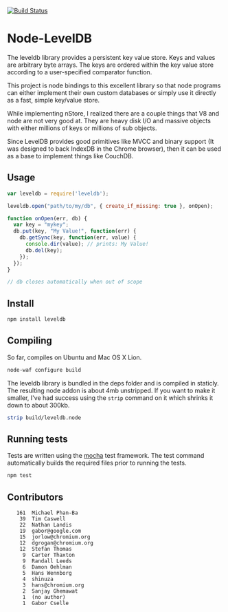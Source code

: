 [![Build Status](https://secure.travis-ci.org/mikepb/node-leveldb.png)](http://travis-ci.org/mikepb/node-leveldb)

# Node-LevelDB

The leveldb library provides a persistent key value store. Keys and values
are arbitrary byte arrays. The keys are ordered within the key value store
according to a user-specified comparator function.

This project is node bindings to this excellent library so that node
programs can either implement their own custom databases or simply use it
directly as a fast, simple key/value store.

While implementing nStore, I realized there are a couple things that V8 and
node are not very good at.  They are heavy disk I/O and massive objects with
either millions of keys or millions of sub objects.

Since LevelDB provides good primitives like MVCC and binary support (It was
designed to back IndexDB in the Chrome browser), then it can be used as a
base to implement things like CouchDB.


## Usage

```js
var leveldb = require('leveldb');

leveldb.open("path/to/my/db", { create_if_missing: true }, onOpen);

function onOpen(err, db) {
  var key = "mykey";
  db.put(key, "My Value!", function(err) {
    db.getSync(key, function(err, value) {
      console.dir(value); // prints: My Value!
      db.del(key);
    });
  });
}

// db closes automatically when out of scope
```

## Install

```bash
npm install leveldb
```


## Compiling

So far, compiles on Ubuntu and Mac OS X Lion.

```bash
node-waf configure build
```

The leveldb library is bundled in the deps folder and is compiled in
staticly.  The resulting node addon is about 4mb unstripped.  If you want to
make it smaller, I've had success using the `strip` command on it which
shrinks it down to about 300kb.

```bash
strip build/leveldb.node
```

## Running tests

Tests are written using the [mocha](http://visionmedia.github.com/mocha/)
test framework. The test command automatically builds the required files
prior to running the tests.

```bash
npm test
```


## Contributors

```
   161  Michael Phan-Ba
    39  Tim Caswell
    22  Nathan Landis
    19  gabor@google.com
    15  jorlow@chromium.org
    12  dgrogan@chromium.org
    12  Stefan Thomas
     9  Carter Thaxton
     9  Randall Leeds
     6  Damon Oehlman
     5  Hans Wennborg
     4  shinuza
     3  hans@chromium.org
     2  Sanjay Ghemawat
     1  (no author)
     1  Gabor Cselle
```
